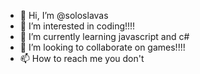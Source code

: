 - 👋 Hi, I’m @soloslavas
- 👀 I’m interested in coding!!!!
- 🌱 I’m currently learning javascript and c#
- 💞️ I’m looking to collaborate on games!!!!
- 📫 How to reach me you don't

<!---
soloslavas/soloslavas is a ✨ special ✨ repository because its `README.md` (this file) appears on your GitHub profile.
You can click the Preview link to take a look at your changes.
--->
